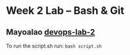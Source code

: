 # Week 2 Lab – Bash & Git
Mayoalao
[devops-lab-2](https://github.com/Moyoalao/devops-lab-2.1.git)
---
To run the script.sh run: `bash script.sh`
